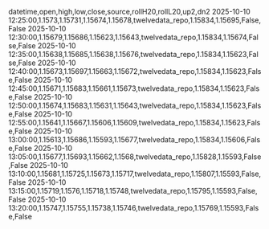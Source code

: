 datetime,open,high,low,close,source,rollH20,rollL20,up2,dn2
2025-10-10 12:25:00,1.1573,1.15731,1.15674,1.15678,twelvedata_repo,1.15834,1.15695,False,False
2025-10-10 12:30:00,1.15679,1.15686,1.15623,1.15643,twelvedata_repo,1.15834,1.15674,False,False
2025-10-10 12:35:00,1.15638,1.15685,1.15638,1.15676,twelvedata_repo,1.15834,1.15623,False,False
2025-10-10 12:40:00,1.15673,1.15697,1.15663,1.15672,twelvedata_repo,1.15834,1.15623,False,False
2025-10-10 12:45:00,1.15671,1.15683,1.15661,1.15673,twelvedata_repo,1.15834,1.15623,False,False
2025-10-10 12:50:00,1.15674,1.15683,1.15631,1.15643,twelvedata_repo,1.15834,1.15623,False,False
2025-10-10 12:55:00,1.15641,1.15667,1.15606,1.15609,twelvedata_repo,1.15834,1.15623,False,False
2025-10-10 13:00:00,1.15613,1.15686,1.15593,1.15677,twelvedata_repo,1.15834,1.15606,False,False
2025-10-10 13:05:00,1.15677,1.15693,1.15662,1.1568,twelvedata_repo,1.15828,1.15593,False,False
2025-10-10 13:10:00,1.15681,1.15725,1.15673,1.15717,twelvedata_repo,1.15807,1.15593,False,False
2025-10-10 13:15:00,1.15719,1.1576,1.15718,1.15748,twelvedata_repo,1.15795,1.15593,False,False
2025-10-10 13:20:00,1.15747,1.15755,1.15738,1.15746,twelvedata_repo,1.15769,1.15593,False,False
